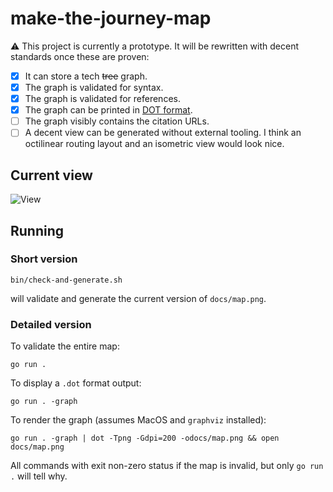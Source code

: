 # make-the-journey-map

:warning: This project is currently a prototype. It will be rewritten with decent standards once these are proven:

- [x] It can store a tech ~~tree~~ graph.
- [x] The graph is validated for syntax.
- [x] The graph is validated for references.
- [x] The graph can be printed in [DOT format][dot].
- [ ] The graph visibly contains the citation URLs.
- [ ] A decent view can be generated without external tooling.
  I think an octilinear routing layout and an isometric view would look nice.

## Current view

![View](docs/map.svg)

## Running

### Short version

```
bin/check-and-generate.sh
```

will validate and generate the current version of `docs/map.png`.

### Detailed version

To validate the entire map:

```
go run .
```

To display a `.dot` format output:

```
go run . -graph
```

To render the graph (assumes MacOS and `graphviz` installed):

```
go run . -graph | dot -Tpng -Gdpi=200 -odocs/map.png && open docs/map.png
```

All commands with exit non-zero status if the map is invalid, but only `go run .` will tell why.

[dot]: https://en.wikipedia.org/wiki/DOT_(graph_description_language)
